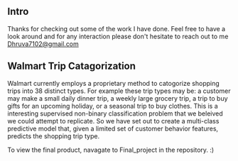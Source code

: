 
## Intro
Thanks for checking out some of the work I have done. Feel free to have a look around and for any interaction please don't hesitate to reach out to me Dhruva7102@gmail.com

## Walmart Trip Catagorization
Walmart currently employs a proprietary method to catogorize shopping trips into 38 distinct types. For example these trip types may be: a customer may make a small daily dinner trip, a weekly large grocery trip, a trip to buy gifts for an upcoming holiday, or a seasonal trip to buy clothes. This is a interesting supervised non-binary classification problem that we beleived we could attempt to replicate. So we have set out to create a multi-class predictive model that, given a limited set of customer behavior features, predicts the shopping trip type.

 To view the final product, navagate to Final_project in the repository. :)


